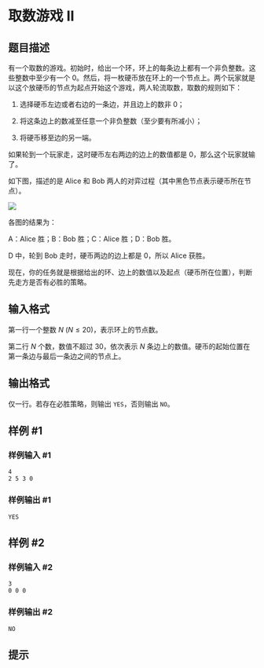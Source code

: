# 取数游戏 II

## 题目描述

有一个取数的游戏。初始时，给出一个环，环上的每条边上都有一个非负整数。这些整数中至少有一个 $0$。然后，将一枚硬币放在环上的一个节点上。两个玩家就是以这个放硬币的节点为起点开始这个游戏，两人轮流取数，取数的规则如下：

1.  选择硬币左边或者右边的一条边，并且边上的数非 $0$；

1.  将这条边上的数减至任意一个非负整数（至少要有所减小）；

1.  将硬币移至边的另一端。

如果轮到一个玩家走，这时硬币左右两边的边上的数值都是 $0$，那么这个玩家就输了。

如下图，描述的是 Alice 和 Bob 两人的对弈过程（其中黑色节点表示硬币所在节点）。

 ![](https://cdn.luogu.com.cn/upload/pic/93.png) 

各图的结果为：

$\text{A}$：Alice 胜；$\text{B}$：Bob 胜；$\text{C}$：Alice 胜；$\text{D}$：Bob 胜。

$\text{D}$ 中，轮到 Bob 走时，硬币两边的边上都是 $0$，所以 Alice 获胜。

现在，你的任务就是根据给出的环、边上的数值以及起点（硬币所在位置），判断先走方是否有必胜的策略。

## 输入格式

第一行一个整数 $N$ $(N \leq 20)$，表示环上的节点数。

第二行 $N$ 个数，数值不超过 $30$，依次表示 $N$ 条边上的数值。硬币的起始位置在第一条边与最后一条边之间的节点上。

## 输出格式

仅一行。若存在必胜策略，则输出 ```YES```，否则输出 ```NO```。

## 样例 #1

### 样例输入 #1
```
4
2 5 3 0
```

### 样例输出 #1

```
YES
```

## 样例 #2

### 样例输入 #2
```
3
0 0 0
```

### 样例输出 #2

```
NO
```

## 提示


